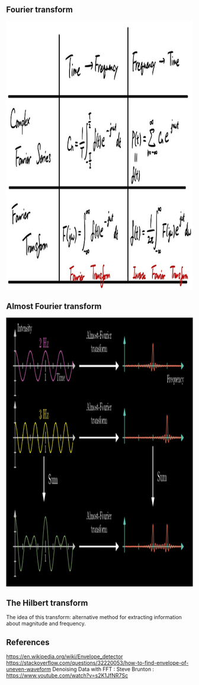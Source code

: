 
## Fourier transform
<p align="center"><img width="1400" height="724" src="doc/fourier_transform_equation.jpg"></p>

## Almost Fourier transform
<p align="center"><img width="1400" height="724" src="doc/almost-fourier-transform.png"></p>

## The Hilbert transform
The idea of this transform: alternative method for extracting information about magnitude and frequency.

## References
https://en.wikipedia.org/wiki/Envelope_detector
https://stackoverflow.com/questions/32220053/how-to-find-envelope-of-uneven-waveform
Denoising Data with FFT : Steve Brunton : https://www.youtube.com/watch?v=s2K1JfNR7Sc

